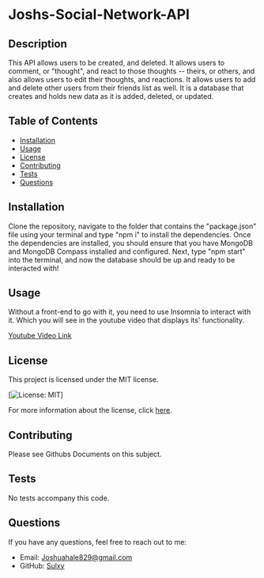 # Joshs-Social-Network-API

## Description
This API allows users to be created, and deleted. It allows users to comment, or "thought", and react to those thoughts -- theirs, or others, and also allows users to edit their thoughts, and reactions. It allows users to add and delete other users from their friends list as well. It is a database that creates and holds new data as it is added, deleted, or updated. 

## Table of Contents
- [Installation](#installation)
- [Usage](#usage)
- [License](#license)
- [Contributing](#contributing)
- [Tests](#tests)
- [Questions](#questions)

## Installation
Clone the repository, navigate to the folder that contains the "package.json" file using your terminal and type "npm i" to install the dependencies. Once the dependencies are installed, you should ensure that you have MongoDB and MongoDB Compass installed and configured. Next, type "npm start" into the terminal, and now the database should be up and ready to be interacted with!

## Usage
Without a front-end to go with it, you need to use Insomnia to interact with it. Which you will see in the youtube video that displays its' functionality. 

[Youtube Video Link](www.youtube.com)

## License
This project is licensed under the MIT license.

[![License: MIT](https://img.shields.io/badge/License-MIT-yellow.svg)]

For more information about the license, click [here](https://opensource.org/licenses/MIT).

## Contributing
Please see Githubs Documents on this subject. 

## Tests
No tests accompany this code. 

## Questions
If you have any questions, feel free to reach out to me:
- Email: Joshuahale829@gmail.com
- GitHub: [Sulxy](https://github.com/Sulxy)